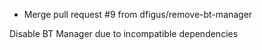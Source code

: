 - Merge pull request #9 from dfigus/remove-bt-manager

Disable BT Manager due to incompatible dependencies
